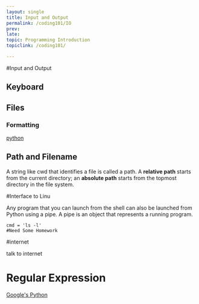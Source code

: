 ```yaml
---
layout: single
title: Input and Output
permalink: /coding101/IO
prev: 
late: 
topic: Programming Introduction
topiclink: /coding101/

---
```


#Input and Output

## Keyboard

## Files

### Formatting

[python](http://docs.python.org/2/library/stdtypes.html#string-formatting.)

## Path and Filename

A string like cwd that identifies a file is called a path. A **relative path** starts from the current directory; an **absolute path** starts from the topmost directory in the file system.


#Interface to Linu

Any program that you can launch from the shell can also be launched from Python using a pipe. A pipe is an object that represents a running program.

```
cmd = 'ls -l'
#Need Some Homework
```

#internet

talk to internet

# Regular Expression

[Google's Python](https://developers.google.com/edu/python/regular-expressions)




